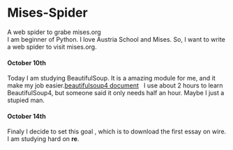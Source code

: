 # Mises-Spider
A web spider to grabe mises.org  
I am beginner of Python. I love Austria School and Mises. So, I want to write a web spider to visit mises.org.
#### October 10th  
Today I am studying BeautifulSoup. It is a amazing module for me, and it make my job easier.[beautifulsoup4 document](https://www.crummy.com/software/BeautifulSoup/bs4/doc.zh/index.html)  
I use about 2 hours to learn BeautifulSoup4, but someone said it only needs half an hour. Maybe I just a stupied man.

#### October 14th  
Finaly I decide to set this goal , which is to download the first essay on wire.  
I am studying hard on **re**. 
